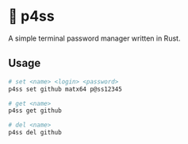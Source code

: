 # 🔑 p4ss

A simple terminal password manager written in Rust.

## Usage

```bash
# set <name> <login> <password>
p4ss set github matx64 p@ss12345

# get <name>
p4ss get github

# del <name>
p4ss del github
```